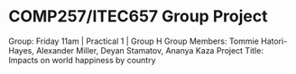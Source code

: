 COMP257/ITEC657 Group Project
===

Group: Friday 11am | Practical 1 | Group H
Group Members: Tommie Hatori-Hayes, Alexander Miller, Deyan Stamatov, Ananya Kaza
Project Title: Impacts on world happiness by country


